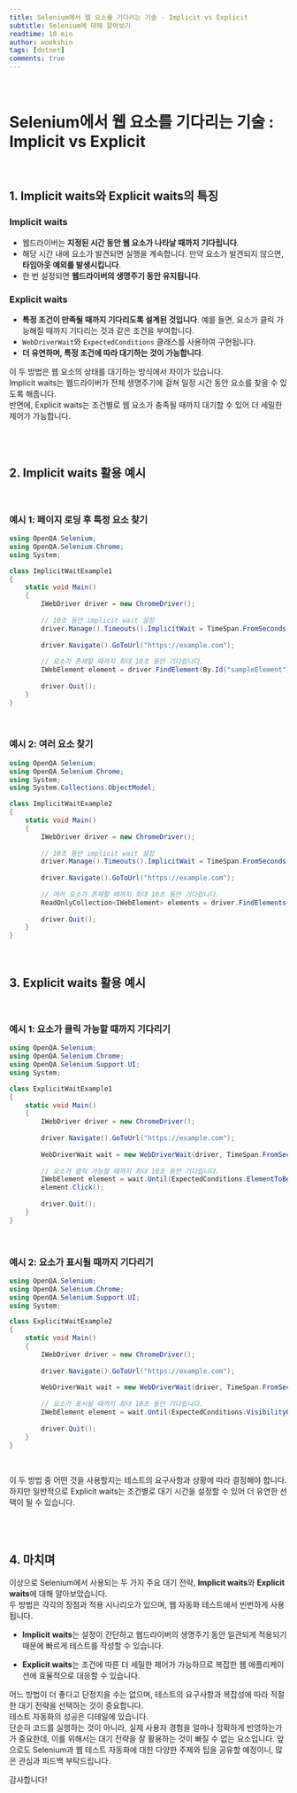 ```yaml
---
title: Selenium에서 웹 요소를 기다리는 기술 - Implicit vs Explicit
subtitle: Selenium에 대해 알아보기
readtime: 10 min
author: wookshin
tags: [dotnet]
comments: true
---
```


<br/>

# Selenium에서 웹 요소를 기다리는 기술 : Implicit vs Explicit

<br/>

## 1. Implicit waits와 Explicit waits의 특징

### Implicit waits

- 웹드라이버는 **지정된 시간 동안 웹 요소가 나타날 때까지 기다립니다**.
- 해당 시간 내에 요소가 발견되면 실행을 계속합니다. 만약 요소가 발견되지 않으면, **타임아웃 예외를 발생시킵니다**.
- 한 번 설정되면 **웹드라이버의 생명주기 동안 유지됩니다**.

### Explicit waits

- **특정 조건이 만족될 때까지 기다리도록 설계된 것입니다**. 예를 들면, 요소가 클릭 가능해질 때까지 기다리는 것과 같은 조건을 부여합니다.
- `WebDriverWait`와 `ExpectedConditions` 클래스를 사용하여 구현됩니다.
- **더 유연하며, 특정 조건에 따라 대기하는 것이 가능합니다**.

이 두 방법은 웹 요소의 상태를 대기하는 방식에서 차이가 있습니다.  
Implicit waits는 웹드라이버가 전체 생명주기에 걸쳐 일정 시간 동안 요소를 찾을 수 있도록 해줍니다.  
반면에, Explicit waits는 조건별로 웹 요소가 충족될 때까지 대기할 수 있어 더 세밀한 제어가 가능합니다.

<br/><br/>

## 2. Implicit waits 활용 예시

<br/>

### 예시 1: 페이지 로딩 후 특정 요소 찾기

```csharp
using OpenQA.Selenium;
using OpenQA.Selenium.Chrome;
using System;

class ImplicitWaitExample1
{
    static void Main()
    {
        IWebDriver driver = new ChromeDriver();
        
        // 10초 동안 implicit wait 설정
        driver.Manage().Timeouts().ImplicitWait = TimeSpan.FromSeconds(10);
        
        driver.Navigate().GoToUrl("https://example.com");
        
        // 요소가 존재할 때까지 최대 10초 동안 기다립니다.
        IWebElement element = driver.FindElement(By.Id("sampleElement"));
        
        driver.Quit();
    }
}
```

<br/>

### 예시 2: 여러 요소 찾기

```csharp
using OpenQA.Selenium;
using OpenQA.Selenium.Chrome;
using System;
using System.Collections.ObjectModel;

class ImplicitWaitExample2
{
    static void Main()
    {
        IWebDriver driver = new ChromeDriver();
        
        // 10초 동안 implicit wait 설정
        driver.Manage().Timeouts().ImplicitWait = TimeSpan.FromSeconds(10);
        
        driver.Navigate().GoToUrl("https://example.com");
        
        // 여러 요소가 존재할 때까지 최대 10초 동안 기다립니다.
        ReadOnlyCollection<IWebElement> elements = driver.FindElements(By.ClassName("sampleClass"));
        
        driver.Quit();
    }
}
```

<br/>

## 3. Explicit waits 활용 예시

<br/>

### 예시 1: 요소가 클릭 가능할 때까지 기다리기

```csharp
using OpenQA.Selenium;
using OpenQA.Selenium.Chrome;
using OpenQA.Selenium.Support.UI;
using System;

class ExplicitWaitExample1
{
    static void Main()
    {
        IWebDriver driver = new ChromeDriver();
        
        driver.Navigate().GoToUrl("https://example.com");
        
        WebDriverWait wait = new WebDriverWait(driver, TimeSpan.FromSeconds(10));
        
        // 요소가 클릭 가능할 때까지 최대 10초 동안 기다립니다.
        IWebElement element = wait.Until(ExpectedConditions.ElementToBeClickable(By.Id("sampleElement")));
        element.Click();
        
        driver.Quit();
    }
}
```

<br/>

### 예시 2: 요소가 표시될 때까지 기다리기

```csharp
using OpenQA.Selenium;
using OpenQA.Selenium.Chrome;
using OpenQA.Selenium.Support.UI;
using System;

class ExplicitWaitExample2
{
    static void Main()
    {
        IWebDriver driver = new ChromeDriver();
        
        driver.Navigate().GoToUrl("https://example.com");
        
        WebDriverWait wait = new WebDriverWait(driver, TimeSpan.FromSeconds(10));
        
        // 요소가 표시될 때까지 최대 10초 동안 기다립니다.
        IWebElement element = wait.Until(ExpectedConditions.VisibilityOfElementLocated(By.Id("sampleElement")));
        
        driver.Quit();
    }
}
```

<br/>

이 두 방법 중 어떤 것을 사용할지는 테스트의 요구사항과 상황에 따라 결정해야 합니다.  
하지만 일반적으로 Explicit waits는 조건별로 대기 시간을 설정할 수 있어 더 유연한 선택이 될 수 있습니다.

<br/><br/>

## 4. 마치며

이상으로 Selenium에서 사용되는 두 가지 주요 대기 전략, **Implicit waits**와 **Explicit waits**에 대해 알아보았습니다.  
두 방법은 각각의 장점과 적용 시나리오가 있으며, 웹 자동화 테스트에서 빈번하게 사용됩니다.

- **Implicit waits**는 설정이 간단하고 웹드라이버의 생명주기 동안 일관되게 적용되기 때문에 빠르게 테스트를 작성할 수 있습니다.
  
- **Explicit waits**는 조건에 따른 더 세밀한 제어가 가능하므로 복잡한 웹 애플리케이션에 효율적으로 대응할 수 있습니다.

어느 방법이 더 좋다고 단정지을 수는 없으며, 테스트의 요구사항과 복잡성에 따라 적절한 대기 전략을 선택하는 것이 중요합니다.  
테스트 자동화의 성공은 디테일에 있습니다.  
단순히 코드를 실행하는 것이 아니라, 실제 사용자 경험을 얼마나 정확하게 반영하는가가 중요한데, 이를 위해서는 대기 전략을 잘 활용하는 것이 빠질 수 없는 요소입니다.
앞으로도 Selenium과 웹 테스트 자동화에 대한 다양한 주제와 팁을 공유할 예정이니, 많은 관심과 피드백 부탁드립니다.

감사합니다!

<br/><br/><br/><br/><br/>
